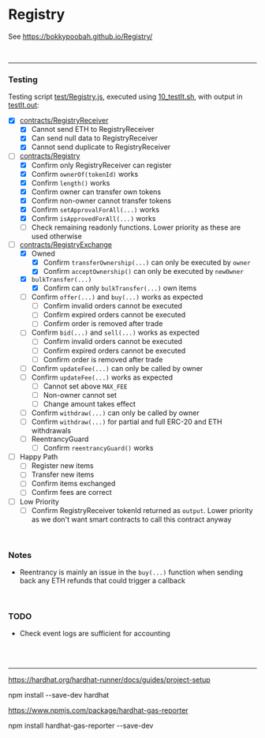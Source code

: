 # Registry

See https://bokkypoobah.github.io/Registry/

<br />

---

### Testing

Testing script [test/Registry.js](test/Registry.js), executed using [10_testIt.sh](10_testIt.sh), with output in [testIt.out](testIt.out):

* [x] [contracts/RegistryReceiver](contracts/Registry.sol)
  * [x] Cannot send ETH to RegistryReceiver
  * [x] Can send null data to RegistryReceiver
  * [x] Cannot send duplicate to RegistryReceiver
* [ ] [contracts/Registry](contracts/Registry.sol)
  * [x] Confirm only RegistryReceiver can register
  * [x] Confirm `ownerOf(tokenId)` works
  * [x] Confirm `length()` works
  * [x] Confirm owner can transfer own tokens
  * [x] Confirm non-owner cannot transfer tokens
  * [x] Confirm `setApprovalForAll(...)` works
  * [x] Confirm `isApprovedForAll(...)` works
  * [ ] Check remaining readonly functions. Lower priority as these are used otherwise
* [ ] [contracts/RegistryExchange](contracts/RegistryExchange.sol)
  * [x] Owned
    * [x] Confirm `transferOwnership(...)` can only be executed by `owner`
    * [x] Confirm `acceptOwnership()` can only be executed by `newOwner`
  * [x] `bulkTransfer(...)`
    * [x] Confirm can only `bulkTransfer(...)` own items
  * [ ] Confirm `offer(...)` and `buy(...)` works as expected
    * [ ] Confirm invalid orders cannot be executed
    * [ ] Confirm expired orders cannot be executed
    * [ ] Confirm order is removed after trade
  * [ ] Confirm `bid(...)` and `sell(...)` works as expected
    * [ ] Confirm invalid orders cannot be executed
    * [ ] Confirm expired orders cannot be executed
    * [ ] Confirm order is removed after trade
  * [ ] Confirm `updateFee(...)` can only be called by owner
  * [ ] Confirm `updateFee(...)` works as expected
    * [ ] Cannot set above `MAX_FEE`
    * [ ] Non-owner cannot set
    * [ ] Change amount takes effect
  * [ ] Confirm `withdraw(...)` can only be called by owner
  * [ ] Confirm `withdraw(...)` for partial and full ERC-20 and ETH withdrawals
  * [ ] ReentrancyGuard
    * [ ] Confirm `reentrancyGuard()` works
* [ ] Happy Path
  * [ ] Register new items
  * [ ] Transfer new items
  * [ ] Confirm items exchanged
  * [ ] Confirm fees are correct
* [ ] Low Priority
  * [ ] Confirm RegistryReceiver tokenId returned as `output`. Lower priority as we don't want smart contracts to call this contract anyway

<br />

### Notes

* Reentrancy is mainly an issue in the `buy(...)` function when sending back any ETH refunds that could trigger a callback

<br />

### TODO

* Check event logs are sufficient for accounting

<br />

<br />

---

https://hardhat.org/hardhat-runner/docs/guides/project-setup

npm install --save-dev hardhat

https://www.npmjs.com/package/hardhat-gas-reporter

npm install hardhat-gas-reporter --save-dev
